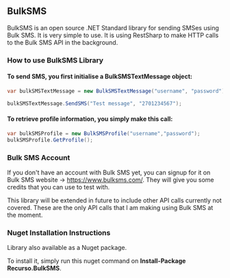 ## BulkSMS

BulkSMS is an open source .NET Standard library for sending SMSes using Bulk SMS. It is very simple to use. It is using RestSharp to make HTTP calls to the Bulk SMS API in the background.

### How to use BulkSMS Library

#### To send SMS, you first initialise a BulkSMSTextMessage object:

```csharp
var bulkSMSTextMessage = new BulkSMSTextMessage("username", "password");

bulkSMSTextMessage.SendSMS("Test message", "2701234567");
```

#### To retrieve profile information, you simply make this call:

```csharp
var bulkSMSProfile = new BulkSMSProfile("username","password");
bulkSMSProfile.GetProfile();
```

### Bulk SMS Account

If you don't have an account with Bulk SMS yet, you can signup for it on Bulk SMS website -> https://www.bulksms.com/. They will give you some credits that you can use to test with.

This library will be extended in future to include other API calls currently not covered. These are the only API calls that I am making using Bulk SMS at the moment.

### Nuget Installation Instructions

Library also available as a Nuget package. 

To install it, simply run this nuget command on **Install-Package Recurso.BulkSMS**.
